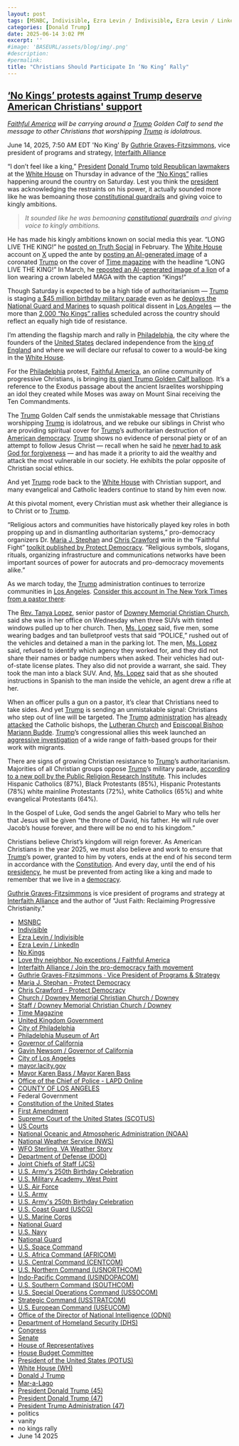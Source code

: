 ```yaml
---
layout: post
tags: [MSNBC, Indivisible, Ezra Levin / Indivisible, Ezra Levin / LinkedIn, No Kings, Love thy neighbor. No exceptions / Faithful America, Interfaith Alliance / Join the pro-democracy faith movement, Guthrie Graves-Fitzsimmons · Vice President of Programs & Strategy, City of Philadelphia, Philadelphia Museum of Art, Maria J. Stephan - Protect Democracy, Chris Crawford - Protect Democracy, Church / Downey Memorial Christian Church / Downey, Staff / Downey Memorial Christian Church / Downey, Time Magazine, United Kingdom Government, Governor of California, Gavin Newsom / Governor of California, City of Los Angeles, mayor.lacity.gov, Mayor Karen Bass / Mayor Karen Bass, Office of the Chief of Police - LAPD Online, COUNTY OF LOS ANGELES, Federal Government, Constitution of the United States, First Amendment, Supreme Court of the United States (SCOTUS), US Courts, National Oceanic and Atmospheric Administration (NOAA), National Weather Service (NWS), WFO Sterling VA Weather Story, Department of Defense (DOD), Joint Chiefs of Staff (JCS), U.S. Army’s 250th Birthday Celebration, U.S. Military Academy West Point, U.S. Air Force, U.S. Army, U.S. Army’s 250th Birthday Celebration, U.S. Coast Guard (USCG), U.S. Marine Corps, National Guard, U.S. Navy, National Guard, U.S. Space Command, U.S. Africa Command (AFRICOM), U.S. Central Command (CENTCOM), U.S. Northern Command (USNORTHCOM), Indo-Pacific Command (USINDOPACOM), U.S. Southern Command (SOUTHCOM), U.S. Special Operations Command (USSOCOM), Strategic Command (USSTRATCOM), U.S. European Command (USEUCOM), Office of the Director of National Intelligence (ODNI), Department of Homeland Security (DHS), Congress, Senate, House of Representatives, House Budget Committee, President of the United States (POTUS), White House (WH), Donald J Trump, Mar-a-Lago, President Donald Trump (45), President Donald Trump (47), President Trump Administration (47), politics, vanity, no kings rally, June 14 2025]
categories: [Donald Trump]
date: 2025-06-14 3:02 PM
excerpt: ''
#image: 'BASEURL/assets/blog/img/.png'
#description:
#permalink:
title: "Christians Should Participate In ‘No King’ Rally"
---
```


## [‘No Kings’ protests against Trump deserve American Christians' support](https://www.msnbc.com/opinion/msnbc-opinion/trump-no-kings-protest-christians-rcna212964)

*[Faithful America](https://www.faithfulamerica.org/) will be carrying around a [Trump](https://www.donaldjtrump.com/) Golden Calf to send the message to other Christians that worshipping [Trump](https://www.donaldjtrump.com/) is idolatrous.*

June 14, 2025, 7:50 AM EDT 'No King'
By [Guthrie Graves-Fitzsimmons](https://interfaithalliance.org/team/guthrie-graves-fitzsimmons), vice president of programs and strategy, [Interfaith Alliance](https://interfaithalliance.org/)

“I don’t feel like a king,” [President](https://www.whitehouse.gov/) [Donald Trump](https://www.donaldjtrump.com/) [told Republican lawmakers](https://www.nytimes.com/2025/06/12/us/politics/trump-no-kings-protests.html) at the [White House](https://www.whitehouse.gov/) on Thursday in advance of the [“No Kings”](https://www.nokings.org/) rallies happening around the country on Saturday. Lest you think the [president](https://www.whitehouse.gov/) was acknowledging the restraints on his power, it actually sounded more like he was bemoaning those [constitutional guardrails](https://constitution.congress.gov/) and giving voice to kingly ambitions.

> *It sounded like he was bemoaning [constitutional guardrails](https://constitution.congress.gov/) and giving voice to kingly ambitions.*

He has made his kingly ambitions known on social media this year. “LONG LIVE THE KING!” he [posted on Truth Social](https://www.nbcnews.com/politics/donald-trump/king-trump-rcna192912) in February. The [White House](https://www.whitehouse.gov/) account on [X](https://x.com/) upped the ante by [posting an AI-generated image](https://www.nbcnews.com/politics/donald-trump/king-trump-rcna192912) of a coronated [Trump](https://www.donaldjtrump.com/) on the cover of [Time magazine](https://www.time.com/) with the headline “LONG LIVE THE KING!” In March, he [reposted an AI-generated image of a lion](https://www.yahoo.com/news/trump-again-implies-king-sharing-162222560.html) of a lion wearing a crown labeled MAGA with the caption “Kings!”

Though Saturday is expected to be a high tide of authoritarianism — [Trump](https://www.donaldjtrump.com/) is staging [a \$45 million birthday military parade](https://www.msnbc.com/top-stories/latest/trump-military-parade-cost-washington-dc-streets-bowser-rcna210671) even as he [deploys the National Guard and Marines](https://www.msnbc.com/top-stories/latest/los-angeles-marines-protest-national-guard-trump-deploy-cost-rcna212130) to squash political dissent in [Los Angeles](https://lacity.gov/) — the more than [2,000 “No Kings” rallies](https://www.nokings.org/) scheduled across the country should reflect an equally high tide of resistance.

I’m attending the flagship march and rally in [Philadelphia](https://philamuseum.org/), the city where the founders of the [United States](https://www.usa.gov/) declared independence from the [king of England](https://www.gov.uk/) and where we will declare our refusal to cower to a would-be king in the [White House](https://www.whitehouse.gov/).

For the [Philadelphia](https://philamuseum.org/) protest, [Faithful America](https://urldefense.com/v3/__http:/faithfulamerica.org__;!!PIZeeW5wscynRQ!sx0Q4UcxHVHCIhPbYyitUoNlcDiHUWrRY3aZVyU2JRWwXNhiroZWjrqI29txlEEI6ZttaDQy40WGhtaHSB82-Q$), an online community of progressive Christians, is bringing [its giant Trump Golden Calf balloon](https://mynbc15.com/news/offbeat/golden-bull-calf-trump-like-idol-evangelical-summit-washington-dc-national-mall-christianity-jewish-faith-exodus-politics-election-capitol-police). It’s a reference to the Exodus passage about the ancient Israelites worshipping an idol they created while Moses was away on Mount Sinai receiving the Ten Commandments.

The [Trump](https://www.donaldjtrump.com/) Golden Calf sends the unmistakable message that Christians worshipping [Trump](https://www.donaldjtrump.com/) is idolatrous, and we rebuke our siblings in Christ who are providing spiritual cover for [Trump](https://www.donaldjtrump.com/)’s authoritarian destruction of [American democracy](https://constitution.congress.gov/). [Trump](https://www.donaldjtrump.com/) shows no evidence of personal piety or of an attempt to follow Jesus Christ — recall when he said he [never had to ask God for forgiveness](https://www.cnn.com/2015/07/18/politics/trump-has-never-sought-forgiveness) — and has made it a priority to aid the wealthy and attack the most vulnerable in our society. He exhibits the polar opposite of Christian social ethics.

And yet [Trump](https://www.donaldjtrump.com/) rode back to the [White House](https://www.whitehouse.gov/) with Christian support, and many evangelical and Catholic leaders continue to stand by him even now.

At this pivotal moment, every Christian must ask whether their allegiance is to Christ or to [Trump](https://www.donaldjtrump.com/).

“Religious actors and communities have historically played key roles in both propping up and in dismantling authoritarian systems,” pro-democracy organizers Dr. [Maria J. Stephan](https://protectdemocracy.org/people/maria-j-stephan/) and [Chris Crawford](https://protectdemocracy.org/people/chris-crawford/) write in the “Faithful Fight” [toolkit published by Protect Democracy](https://urldefense.com/v3/__https:/protectdemocracy.org/work/faithful-leaders-fight-back/__;!!PIZeeW5wscynRQ!sx0Q4UcxHVHCIhPbYyitUoNlcDiHUWrRY3aZVyU2JRWwXNhiroZWjrqI29txlEEI6ZttaDQy40WGhtak9s1WYw$). “Religious symbols, slogans, rituals, organizing infrastructure and communications networks have been important sources of power for autocrats and pro-democracy movements alike.”

As we march today, the [Trump](https://www.donaldjtrump.com/) administration continues to terrorize communities in [Los Angeles](https://lacity.gov/). [Consider this account in The New York Times from a pastor there](https://urldefense.com/v3/__https:/www.nytimes.com/2025/06/11/us/la-protests-ice-raids-church-arrest.html__;!!PIZeeW5wscynRQ!sx0Q4UcxHVHCIhPbYyitUoNlcDiHUWrRY3aZVyU2JRWwXNhiroZWjrqI29txlEEI6ZttaDQy40WGhtZbTx-deA$):

The [Rev. Tanya Lopez](https://www.downeymemorial.org/staff), senior pastor of [Downey Memorial Christian Church](https://www.downeymemorial.org/), said she was in her office on Wednesday when three SUVs with tinted windows pulled up to her church. Then, [Ms. Lopez](https://www.downeymemorial.org/staff) said, five men, some wearing badges and tan bulletproof vests that said “POLICE,” rushed out of the vehicles and detained a man in the parking lot. The men, [Ms. Lopez](https://www.downeymemorial.org/staff) said, refused to identify which agency they worked for, and they did not share their names or badge numbers when asked. Their vehicles had out-of-state license plates. They also did not provide a warrant, she said. They took the man into a black SUV. And, [Ms. Lopez](https://www.downeymemorial.org/staff) said that as she shouted instructions in Spanish to the man inside the vehicle, an agent drew a rifle at her.

When an officer pulls a gun on a pastor, it’s clear that Christians need to take sides. And yet [Trump](https://www.donaldjtrump.com/) is sending an unmistakable signal: Christians who step out of line will be targeted. The [Trump](https://www.donaldjtrump.com/) [administration](https://www.whitehouse.gov/administration/) has [already attacked](https://religionnews.com/2025/04/04/faith-communities-are-setting-a-courageous-example-for-standing-up-to-trump/) the Catholic bishops, the [Lutheran Church](https://www.washingtonpost.com/nation/2025/02/08/catholic-lutheran-vance-flynn-musk-trump/) and [Episcopal Bishop Mariann Budde](https://www.msnbc.com/opinion/msnbc-opinion/trump-bishop-budde-sermon-truth-social-rcna188764). [Trump](https://www.donaldjtrump.com/)’s congressional allies this week launched an [aggressive investigation](https://homeland.house.gov/2025/06/11/chairmen-green-brecheen-launch-probe-into-200-ngos-over-their-use-of-taxpayer-dollars-during-the-biden-harris-border-crisis/) of a wide range of faith-based groups for their work with migrants.

There are signs of growing Christian resistance to [Trump](https://www.donaldjtrump.com/)’s authoritarianism. Majorities of all Christian groups oppose [Trump](https://www.donaldjtrump.com/)’s military parade, [according to a new poll by the Public Religion Research Institute](https://prri.org/spotlight/military-parade-in-d-c-draws-public-opposition-ahead-of-army-and-trump-celebrations/). This includes Hispanic Catholics (87%), Black Protestants (85%), Hispanic Protestants (78%) white mainline Protestants (72%), white Catholics (65%) and white evangelical Protestants (64%).

In the Gospel of Luke, God sends the angel Gabriel to Mary who tells her that Jesus will be given “the throne of David, his father. He will rule over Jacob’s house forever, and there will be no end to his kingdom.”

Christians believe Christ’s kingdom will reign forever. As American Christians in the year 2025, we must also believe and work to ensure that [Trump](https://www.donaldjtrump.com/)’s power, granted to him by voters, ends at the end of his second term in accordance with the [Constitution](https://constitution.congress.gov/). And every day, until the end of his [presidency](https://www.whitehouse.gov/), he must be prevented from acting like a king and made to remember that we live in a [democracy](https://constitution.congress.gov/). 

[Guthrie Graves-Fitzsimmons](https://interfaithalliance.org/team/guthrie-graves-fitzsimmons) is vice president of programs and strategy at [Interfaith Alliance](https://interfaithalliance.org/) and the author of "Just Faith: Reclaiming Progressive Christianity."

- [MSNBC](https://www.msnbc.com/)
- [Indivisible](https://indivisible.org/)
- [Ezra Levin / Indivisible](https://indivisible.org/ezra-levin-0)
- [Ezra Levin / LinkedIn](https://www.linkedin.com/in/ezralevin/)
- [No Kings](https://www.nokings.org/)
- [Love thy neighbor. No exceptions / Faithful America](https://www.faithfulamerica.org/)
- [Interfaith Alliance / Join the pro-democracy faith movement](https://interfaithalliance.org/)
- [Guthrie Graves-Fitzsimmons · Vice President of Programs & Strategy](https://interfaithalliance.org/team/guthrie-graves-fitzsimmons)
- [Maria J. Stephan - Protect Democracy](https://protectdemocracy.org/people/maria-j-stephan/)
- [Chris Crawford - Protect Democracy](https://protectdemocracy.org/people/chris-crawford/)
- [Church / Downey Memorial Christian Church / Downey](https://www.downeymemorial.org/)
- [Staff / Downey Memorial Christian Church / Downey](https://www.downeymemorial.org/staff)
- [Time Magazine](https://www.time.com/)
- [United Kingdom Government](https://www.gov.uk/)
- [City of Philadelphia](https://www.phila.gov/)
- [Philadelphia Museum of Art](https://philamuseum.org/)
- [Governor of California](https://www.gov.ca.gov/)
- [Gavin Newsom / Governor of California](https://www.gov.ca.gov/about/)
- [City of Los Angeles](https://lacity.gov/)
- [mayor.lacity.gov](https://mayor.lacity.gov/)
- [Mayor Karen Bass / Mayor Karen Bass](https://mayor.lacity.gov/about-mayor-karen-bass)
- [Office of the Chief of Police - LAPD Online](https://www.lapdonline.org/office-of-the-chief-of-police/)
- [COUNTY OF LOS ANGELES](https://lacounty.gov/)
- Federal Government 
- [Constitution of the United States](https://constitution.congress.gov/)
- [First Amendment](https://constitution.congress.gov/constitution/amendment-1/)
- [Supreme Court of the United States (SCOTUS)](https://www.supremecourt.gov/)
- [US Courts](https://www.uscourts.gov/)
- [National Oceanic and Atmospheric Administration (NOAA)](https://www.noaa.gov/)
- [National Weather Service (NWS)](https://www.weather.gov/)
- [WFO Sterling, VA Weather Story](https://www.weather.gov/lwx/weatherstory)
- [Department of Defense (DOD)](https://www.defense.gov/)
- [Joint Chiefs of Staff (JCS)](https://www.jcs.mil/)
- [U.S. Army's 250th Birthday Celebration](https://www.army.mil/1775/)
- [U.S. Military Academy, West Point](https://www.westpoint.edu/)
- [U.S. Air Force](https://www.af.mil/)
- [U.S. Army](https://www.army.mil/)
- [U.S. Army's 250th Birthday Celebration](https://www.army.mil/1775/)
- [U.S. Coast Guard (USCG)](https://www.uscg.mil/)
- [U.S. Marine Corps](https://www.marines.mil/)
- [National Guard](https://www.nationalguard.mil/)
- [U.S. Navy](https://www.navy.mil/)
- [National Guard](https://www.nationalguard.mil/)
- [U.S. Space Command](https://www.spacecom.mil/)
- [U.S. Africa Command (AFRICOM)](https://www.africom.mil/)
- [U.S. Central Command (CENTCOM)](https://www.centcom.mil/)
- [U.S. Northern Command (USNORTHCOM)](https://www.northcom.mil/)
- [Indo-Pacific Command (USINDOPACOM)](https://www.pacom.mil/)
- [U.S. Southern Command (SOUTHCOM)](http://www.southcom.mil/)
- [U.S. Special Operations Command (USSOCOM)](https://www.socom.mil/)
- [Strategic Command (USSTRATCOM)](http://www.stratcom.mil/)
- [U.S. European Command (USEUCOM)](https://www.eucom.mil/)
- [Office of the Director of National Intelligence (ODNI)](https://www.odni.gov/)
- [Department of Homeland Security (DHS)](https://www.dhs.gov/)
- [Congress](https;//www.congress.gov/)
- [Senate](https://www.senate.gov/)
- [House of Representatives](https://www.house.gov/)
- [House Budget Committee ](https://budget.house.gov/)
- [President of the United States (POTUS)](https://www.whitehouse.gov/)
- [White House (WH)](https://www.whitehouse.gov/)
- [Donald J Trump](https://www.donaldjtrump.com/)
- [Mar-a-Lago](https://www.maralagoclub.com/)
- [President Donald Trump (45)](https://trumpwhitehouse.archives.gov/)
- [President Donald Trump (47)](https://www.whitehouse.gov/administration/donald-j-trump/)
- [President Trump Administration (47)](https://www.whitehouse.gov/administration/)
- politics 
- vanity 
- no kings rally
- June 14 2025

